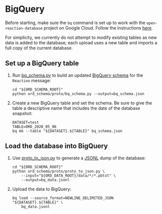 # BigQuery

Before starting, make sure the `bq` command is set up to work with the
`open-reaction-database` project on Google Cloud. Follow the instructions
[here](https://cloud.google.com/bigquery/docs/bq-command-line-tool#before_you_begin).

For simplicity, we currently do not attempt to modify existing tables as new
data is added to the database; each upload uses a new table and imports a full
copy of the current database.

## Set up a BigQuery table

1.  Run 
    [bq_schema.py](https://github.com/Open-Reaction-Database/ord-schema/blob/master/ord_schema/proto/bq_schema.py)
    to build an updated [BigQuery schema](https://cloud.google.com/bigquery/docs/schemas)
    for the `Reaction` message:

    ```shell
    cd "${ORD_SCHEMA_ROOT}"
    python ord_schema/proto/bq_schema.py --output=bq_schema.json
    ```
    
1.  Create a new BigQuery table and set the schema. Be sure to give the table a
    descriptive name that includes the date of the database snapshot:
    
    ```shell
    DATASET=test
    TABLE=ORD_2020_05_06
    bq mk --table "${DATASET}.${TABLE}" bq_schema.json
    ```

## Load the database into BigQuery

1.  Use [proto_to_json.py](https://github.com/Open-Reaction-Database/ord-schema/blob/master/ord_schema/proto/proto_to_json.py)
    to generate a [JSONL](http://jsonlines.org/) dump of the database:
    
    ```shell
    cd "${ORD_SCHEMA_ROOT}"
    python ord_schema/proto/proto_to_json.py \
        --input="${ORD_DATA_ROOT}/data/*/*.pbtxt" \
        --output=bq_data.jsonl
    ```
    
1.  Upload the data to BigQuery:

    ```shell
    bq load --source_format=NEWLINE_DELIMITED_JSON "${DATASET}.${TABLE}" \
        bq_data.jsonl
    ```
